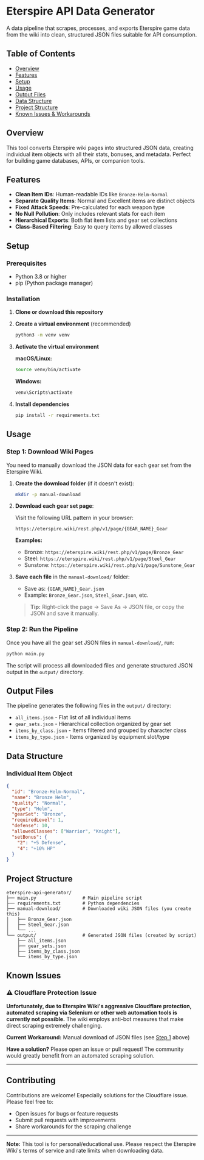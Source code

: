 # Eterspire API Data Generator

A data pipeline that scrapes, processes, and exports Eterspire game data from the wiki into clean, structured JSON files suitable for API consumption.

## Table of Contents
- [Overview](#overview)
- [Features](#features)
- [Setup](#setup)
- [Usage](#usage)
- [Output Files](#output-files)
- [Data Structure](#data-structure)
- [Project Structure](#project-structure)
- [Known Issues & Workarounds](#known-issues--workarounds)

## Overview

This tool converts Eterspire wiki pages into structured JSON data, creating individual item objects with all their stats, bonuses, and metadata. Perfect for building game databases, APIs, or companion tools.

## Features

- **Clean Item IDs**: Human-readable IDs like `Bronze-Helm-Normal`
- **Separate Quality Items**: Normal and Excellent items are distinct objects
- **Fixed Attack Speeds**: Pre-calculated for each weapon type
- **No Null Pollution**: Only includes relevant stats for each item
- **Hierarchical Exports**: Both flat item lists and gear set collections
- **Class-Based Filtering**: Easy to query items by allowed classes

## Setup

### Prerequisites
- Python 3.8 or higher
- pip (Python package manager)

### Installation

1. **Clone or download this repository**

2. **Create a virtual environment** (recommended)
   ```bash
   python3 -m venv venv
   ```

3. **Activate the virtual environment**
   
   **macOS/Linux:**
   ```bash
   source venv/bin/activate
   ```
   
   **Windows:**
   ```cmd
   venv\Scripts\activate
   ```

4. **Install dependencies**
   ```bash
   pip install -r requirements.txt
   ```

## Usage

### Step 1: Download Wiki Pages

You need to manually download the JSON data for each gear set from the Eterspire Wiki.

1. **Create the download folder** (if it doesn't exist):
   ```bash
   mkdir -p manual-download
   ```

2. **Download each gear set page**:
   
   Visit the following URL pattern in your browser:
   ```
   https://eterspire.wiki/rest.php/v1/page/{GEAR_NAME}_Gear
   ```
   
   **Examples:**
   - Bronze: `https://eterspire.wiki/rest.php/v1/page/Bronze_Gear`
   - Steel: `https://eterspire.wiki/rest.php/v1/page/Steel_Gear`
   - Sunstone: `https://eterspire.wiki/rest.php/v1/page/Sunstone_Gear`

3. **Save each file** in the `manual-download/` folder:
   - Save as: `{GEAR_NAME}_Gear.json`
   - Example: `Bronze_Gear.json`, `Steel_Gear.json`, etc.
   
   > **Tip:** Right-click the page → Save As → JSON file, or copy the JSON and save it manually.

### Step 2: Run the Pipeline

Once you have all the gear set JSON files in `manual-download/`, run:

```bash
python main.py
```

The script will process all downloaded files and generate structured JSON output in the `output/` directory.

## Output Files

The pipeline generates the following files in the `output/` directory:

- `all_items.json` - Flat list of all individual items
- `gear_sets.json` - Hierarchical collection organized by gear set
- `items_by_class.json` - Items filtered and grouped by character class
- `items_by_type.json` - Items organized by equipment slot/type

## Data Structure

### Individual Item Object
```json
{
  "id": "Bronze-Helm-Normal",
  "name": "Bronze Helm",
  "quality": "Normal",
  "type": "Helm",
  "gearSet": "Bronze",
  "requiredLevel": 1,
  "defense": 10,
  "allowedClasses": ["Warrior", "Knight"],
  "setBonus": {
    "2": "+5 Defense",
    "4": "+10% HP"
  }
}
```

## Project Structure

```
eterspire-api-generator/
├── main.py                 # Main pipeline script
├── requirements.txt        # Python dependencies
├── manual-download/        # Downloaded wiki JSON files (you create this)
│   ├── Bronze_Gear.json
│   ├── Steel_Gear.json
│   └── ...
└── output/                 # Generated JSON files (created by script)
    ├── all_items.json
    ├── gear_sets.json
    ├── items_by_class.json
    └── items_by_type.json
```

## Known Issues

### ⚠️ Cloudflare Protection Issue

**Unfortunately, due to Eterspire Wiki's aggressive Cloudflare protection, automated scraping via Selenium or other web automation tools is currently not possible.** The wiki employs anti-bot measures that make direct scraping extremely challenging.

**Current Workaround:** Manual download of JSON files (see [Step 1](#step-1-download-wiki-pages) above)

**Have a solution?** Please open an issue or pull request! The community would greatly benefit from an automated scraping solution.

---

## Contributing

Contributions are welcome! Especially solutions for the Cloudflare issue. Please feel free to:
- Open issues for bugs or feature requests
- Submit pull requests with improvements
- Share workarounds for the scraping challenge


---

**Note:** This tool is for personal/educational use. Please respect the Eterspire Wiki's terms of service and rate limits when downloading data.